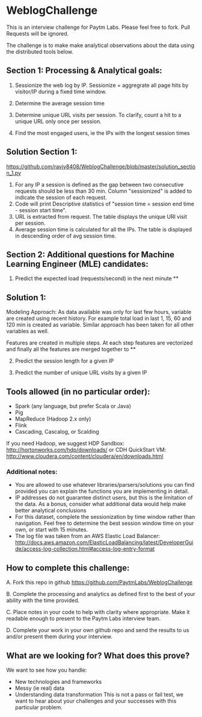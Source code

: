 # WeblogChallenge
This is an interview challenge for Paytm Labs. Please feel free to fork. Pull Requests will be ignored.

The challenge is to make make analytical observations about the data using the distributed tools below.

## Section 1:  Processing & Analytical goals:

1. Sessionize the web log by IP. Sessionize = aggregrate all page hits by visitor/IP during a fixed time window.

2. Determine the average session time

3. Determine unique URL visits per session. To clarify, count a hit to a unique URL only once per session.

4. Find the most engaged users, ie the IPs with the longest session times

## Solution Section 1:
https://github.com/raviy8408/WeblogChallenge/blob/master/solution_section_1.py

1. For any IP a session is defined as the gap between two consecutive requests should be less than 30 min. Column
"sessionized" is added to indicate the session of each request.
2. Code will print Descriptive statistics of "session time = session end time - session start time".
3. URL is extracted from request. The table displays the unique URl visit per session.
4. Average session time is calculated for all the IPs. The table is displayed in descending order of avg session time.

## Section 2: Additional questions for Machine Learning Engineer (MLE) candidates:

1. Predict the expected load (requests/second) in the next minute
**
## Solution 1:
Modeling Approach: As data available was only for last few hours, variable are created using recent history. For
example total load in last 1, 15, 60 and 120 min is created as variable. Similar approach has been taken for all other
variables as well.

Features are created in multiple steps. At each step features are vectorized and finally all the features are merged
together to
**

2. Predict the session length for a given IP

3. Predict the number of unique URL visits by a given IP

## Tools allowed (in no particular order):
- Spark (any language, but prefer Scala or Java)
- Pig
- MapReduce (Hadoop 2.x only)
- Flink
- Cascading, Cascalog, or Scalding

If you need Hadoop, we suggest 
HDP Sandbox:
http://hortonworks.com/hdp/downloads/
or 
CDH QuickStart VM:
http://www.cloudera.com/content/cloudera/en/downloads.html


### Additional notes:
- You are allowed to use whatever libraries/parsers/solutions you can find provided you can explain the functions you are implementing in detail.
- IP addresses do not guarantee distinct users, but this is the limitation of the data. As a bonus, consider what additional data would help make better analytical conclusions
- For this dataset, complete the sessionization by time window rather than navigation. Feel free to determine the best session window time on your own, or start with 15 minutes.
- The log file was taken from an AWS Elastic Load Balancer:
http://docs.aws.amazon.com/ElasticLoadBalancing/latest/DeveloperGuide/access-log-collection.html#access-log-entry-format



## How to complete this challenge:

A. Fork this repo in github
    https://github.com/PaytmLabs/WeblogChallenge

B. Complete the processing and analytics as defined first to the best of your ability with the time provided.

C. Place notes in your code to help with clarity where appropriate. Make it readable enough to present to the Paytm Labs interview team.

D. Complete your work in your own github repo and send the results to us and/or present them during your interview.

## What are we looking for? What does this prove?

We want to see how you handle:
- New technologies and frameworks
- Messy (ie real) data
- Understanding data transformation
This is not a pass or fail test, we want to hear about your challenges and your successes with this particular problem.
